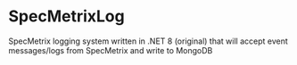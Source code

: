# SpecMetrixLog
SpecMetrix logging system written in .NET 8 (original) that will accept event messages/logs from SpecMetrix and write to MongoDB
